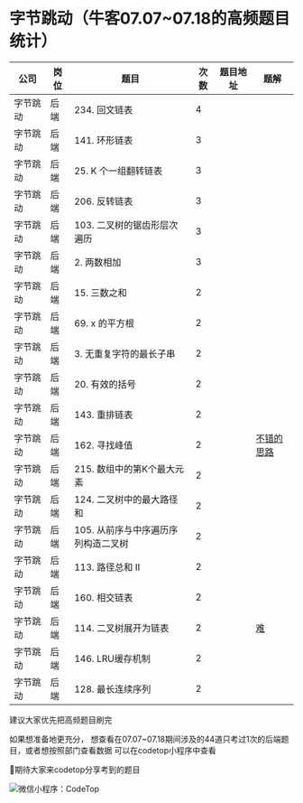 # 字节跳动（牛客07.07~07.18的高频题目统计）

| 公司   | 岗位 | 题目                    | 次数 |题目地址|题解|
|------|----|-----------------------|----|-----------------------------|-----------------------------|
| 字节跳动 | 后端 | 234\. 回文链表            | 4  |[](https://leetcode-cn.com/problems/palindrome-linked-list/)| [](https://leetcode-cn.com/problems/palindrome-linked-list/solution/hui-wen-lian-biao-by-leetcode-solution/)|
| 字节跳动 | 后端 | 141\. 环形链表            | 3  |[](https://leetcode-cn.com/problems/linked-list-cycle/)| [](https://leetcode-cn.com/problems/linked-list-cycle/solution/huan-xing-lian-biao-by-leetcode-solution/)|
| 字节跳动 | 后端 | 25\. K 个一组翻转链表        | 3  |[](https://leetcode-cn.com/problems/reverse-nodes-in-k-group/)| [](https://leetcode-cn.com/problems/reverse-nodes-in-k-group/solution/k-ge-yi-zu-fan-zhuan-lian-biao-by-leetcode-solutio/)|
| 字节跳动 | 后端 | 206\. 反转链表            | 3  |[](https://leetcode-cn.com/problems/reverse-linked-list/)| [](https://txxs.github.io/record/leetcode/daimasuixiang/problems/0206.%E7%BF%BB%E8%BD%AC%E9%93%BE%E8%A1%A8.html#%E5%85%B6%E4%BB%96%E8%AF%AD%E8%A8%80%E7%89%88%E6%9C%AC)|
| 字节跳动 | 后端 | 103\. 二叉树的锯齿形层次遍历     | 3  |[](https://leetcode-cn.com/problems/binary-tree-zigzag-level-order-traversal/)|[](https://leetcode-cn.com/problems/binary-tree-zigzag-level-order-traversal/solution/er-cha-shu-de-ju-chi-xing-ceng-xu-bian-l-qsun/) |
| 字节跳动 | 后端 | 2\. 两数相加              | 3  |[](https://leetcode-cn.com/problems/add-two-numbers/)|[](https://txxs.github.io/record/leetcode/algorithmsmore/%E5%87%A0%E9%81%93%E5%B8%B8%E8%A7%81%E7%9A%84%E9%93%BE%E8%A1%A8%E7%AE%97%E6%B3%95%E9%A2%98.html#solution) |
| 字节跳动 | 后端 | 15\. 三数之和             | 2  |[](https://leetcode-cn.com/problems/3sum/)|[](https://txxs.github.io/record/leetcode/daimasuixiang/problems/0015.%E4%B8%89%E6%95%B0%E4%B9%8B%E5%92%8C.html#%E5%85%B6%E4%BB%96%E8%AF%AD%E8%A8%80%E7%89%88%E6%9C%AC) |
| 字节跳动 | 后端 | 69\. x 的平方根           | 2  |[](https://leetcode-cn.com/problems/sqrtx/)|[](https://leetcode-cn.com/problems/sqrtx/solution/x-de-ping-fang-gen-by-leetcode-solution/) |
| 字节跳动 | 后端 | 3\. 无重复字符的最长子串        | 2  |[](https://leetcode-cn.com/problems/longest-substring-without-repeating-characters/)|[](https://leetcode-cn.com/problems/longest-substring-without-repeating-characters/solution/) |
| 字节跳动 | 后端 | 20\. 有效的括号            | 2  |[](https://leetcode-cn.com/problems/valid-parentheses/)| [](https://programmercarl.com/0020.%E6%9C%89%E6%95%88%E7%9A%84%E6%8B%AC%E5%8F%B7.html#%E8%BF%9B%E5%85%A5%E6%AD%A3%E9%A2%98)|
| 字节跳动 | 后端 | 143\. 重排链表            | 2  |[](https://leetcode-cn.com/problems/reorder-list/)| |
| 字节跳动 | 后端 | 162\. 寻找峰值            | 2  |[](https://leetcode-cn.com/problems/find-peak-element/)|[不错的思路](https://leetcode-cn.com/problems/find-peak-element/solution/hua-jie-suan-fa-162-xun-zhao-feng-zhi-by-guanpengc/) |
| 字节跳动 | 后端 | 215\. 数组中的第K个最大元素     | 2  |[](https://leetcode-cn.com/problems/kth-largest-element-in-an-array/)|[](https://leetcode-cn.com/problems/kth-largest-element-in-an-array/solution/partitionfen-er-zhi-zhi-you-xian-dui-lie-java-dai-/) |
| 字节跳动 | 后端 | 124\. 二叉树中的最大路径和      | 2  |[](https://leetcode-cn.com/problems/binary-tree-maximum-path-sum/)|[](https://leetcode-cn.com/problems/binary-tree-maximum-path-sum/solution/er-cha-shu-zhong-de-zui-da-lu-jing-he-by-leetcode-/) |
| 字节跳动 | 后端 | 105\. 从前序与中序遍历序列构造二叉树 | 2  |[](https://leetcode-cn.com/problems/construct-binary-tree-from-preorder-and-inorder-traversal/)| |
| 字节跳动 | 后端 | 113\. 路径总和 II         | 2  |[](https://leetcode-cn.com/problems/path-sum-ii/)|[](https://leetcode-cn.com/problems/path-sum-ii/solution/lu-jing-zong-he-ii-by-leetcode-solution/) |
| 字节跳动 | 后端 | 160\. 相交链表            | 2  |[](https://leetcode-cn.com/problems/intersection-of-two-linked-lists/)|[](https://programmercarl.com/%E9%9D%A2%E8%AF%95%E9%A2%9802.07.%E9%93%BE%E8%A1%A8%E7%9B%B8%E4%BA%A4.html) |
| 字节跳动 | 后端 | 114\. 二叉树展开为链表        | 2  |[](https://leetcode-cn.com/problems/flatten-binary-tree-to-linked-list/)|[难](https://leetcode-cn.com/problems/flatten-binary-tree-to-linked-list/solution/xiang-xi-tong-su-de-si-lu-fen-xi-duo-jie-fa-by--26/) |
| 字节跳动 | 后端 | 146\. LRU缓存机制         | 2  |[](https://leetcode-cn.com/problems/lru-cache/)| |
| 字节跳动 | 后端 | 128\. 最长连续序列          | 2  |[](https://leetcode-cn.com/problems/longest-consecutive-sequence/)| |

建议大家优先把高频题目刷完

如果想准备地更充分，
想查看在07.07~07.18期间涉及的44道只考过1次的后端题目，或者想按照部门查看数据
可以在codetop小程序中查看

:heartbeat:期待大家来codetop分享考到的题目

![微信小程序：CodeTop](https://note.youdao.com/yws/public/resource/a9216f577fb9d322425561dfea9188bc/xmlnote/04CF90C97EE8448CA24A68F195D53218/10762)
